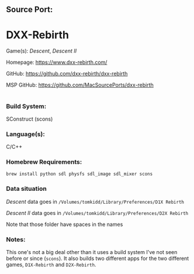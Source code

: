 ## Source Port:
# DXX-Rebirth

Game(s): *Descent*, *Descent II*

Homepage: https://www.dxx-rebirth.com/

GitHub: https://github.com/dxx-rebirth/dxx-rebirth

MSP GitHub: https://github.com/MacSourcePorts/dxx-rebirth

#
### Build System: 
SConstruct (scons)

### Language(s):
C/C++

### Homebrew Requirements:

```
brew install python sdl physfs sdl_image sdl_mixer scons
```
### Data situation
*Descent* data goes in `/Volumes/tomkidd/Library/Preferences/D1X Rebirth`

*Descent II* data goes in `/Volumes/tomkidd/Library/Preferences/D2X Rebirth`

Note that those folder have spaces in the names

### Notes:
This one's not a big deal other than it uses a build system I've not seen before or since (`scons`). It also builds two different apps for the two different games, `D1X-Rebirth` and `D2X-Rebirth`.